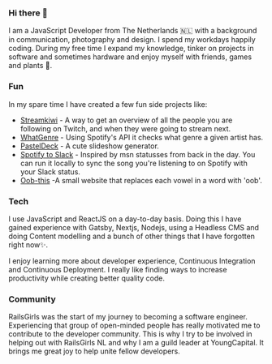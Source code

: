 ### Hi there 👋

I am a JavaScript Developer from The Netherlands 🇳🇱 with a background in communication, photography and design. I spend my workdays happily coding. During my free time I expand my knowledge, tinker on projects in software and sometimes hardware and enjoy myself with friends, games and plants 🌱.

### Fun
In my spare time I have created a few fun side projects like:

* [Streamkiwi](https://streamkiwi.app/) - A way to get an overview of all the people you are following on Twitch, and when they were going to stream next.
* [WhatGenre](https://whatgenre.herokuapp.com/) - Using Spotify's API it checks what genre a given artist has.
* [PastelDeck](https://khendrikse.github.io/pasteldeck/) - A cute slideshow generator. 
* [Spotify to Slack](https://github.com/khendrikse/spotify-to-slack) - Inspired by msn statusses from back in the day. You can run it locally to sync the song you're listening to on Spotify with your Slack status.
* [Oob-this](https://oob-this.netlify.com/) -A small website that replaces each vowel in a word with 'oob'. 

### Tech
I use JavaScript and ReactJS on a day-to-day basis. Doing this I have gained experience with Gatsby, Nextjs, Nodejs, using a Headless CMS and doing Content modelling and a bunch of other things that I have forgotten right now✨.

I enjoy learning more about developer experience, Continuous Integration and Continuous Deployment. I really like finding ways to increase productivity while creating better quality code. 

### Community
RailsGirls was the start of my journey to becoming a software engineer. Experiencing that group of open-minded people has really motivated me to contribute to the developer community. This is why I try to be involved in helping out with RailsGirls NL and why I am a guild leader at YoungCapital. It brings me great joy to help unite fellow developers.
